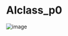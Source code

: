 # AIclass_p0
 
![image](https://user-images.githubusercontent.com/80273986/157421072-3e0c83c9-5597-48e4-ac09-513b6259566a.png)

